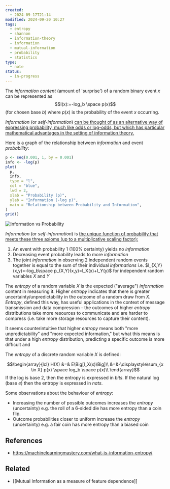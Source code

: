 ```yaml
---
created:
  - 2024-09-17T21:14
modified: 2024-09-20 10:27
tags:
  - entropy
  - shannon
  - information-theory
  - information
  - mutual-information
  - probability
  - statistics
type:
  - note
status:
  - in-progress
---
```

The _information content_ (amount of 'surprise') of a random binary event $x$ can be represented as 
$$I(x):=-log_b \space p(x)$$(for chosen base $b$) 
where $p(x)$ is the probability of the event $x$ occurring. 

_Information_ (or _self-information_) [can be thought of as an alternative way of expressing probability, much like odds or log-odds, but which has particular mathematical advantages in the setting of information theory.](https://en.wikipedia.org/wiki/Information_content) 

Here is a graph of the relationship between _information_ and event _probability_:
```r
p <- seq(0.001, 1, by = 0.001)
info <- -log(p)
plot(
  p, 
  info, 
  type = "l", 
  col = "blue", 
  lwd = 2,
  xlab = "Probability (p)", 
  ylab = "Information (-log p)",
  main = "Relationship between Probability and Information",
)
grid()
```

![Information vs Probability](../7%20-%20assets/Shannon%20Entropy/probability_vs_information.png)

_Information_ (or _self-information_) is [the unique function of probability that meets these three axioms (up to a multiplicative scaling factor):](https://en.wikipedia.org/wiki/Information_content#Definition)
1. An event with probability 1 (100% certainty) yields no _information_
2. Decreasing event probability leads to more _information_
3. The joint _information_ in observing 2 independent random events together is equal to the sum of their individual _informations_
   i.e. $I_{X,Y}(x,y)=-log_b\space p_{X,Y}(x,y)=I_X(x)+I_Y(y)$ for independent random variables $X$ and $Y$ 



The _entropy_ of a random variable $X$ is the expected ("average") _information_ content in measuring it. 
Higher _entropy_ indicates that there is greater uncertainty/unpredictability in the outcome of a random draw from $X$.
_Entropy_, defined this way, has useful applications in the context of message transmission and data compression - the outcomes of higher _entropy_ distributions take more resources to communicate and are harder to compress (i.e. take more storage resources to capture their content).

It seems counterintuitive that higher _entropy_ means both "more unpredictability" and "more expected information," but what this means is that under a high _entropy_ distribution, predicting a specific outcome is more difficult and  

The _entropy_ of a discrete random variable $X$ is defined: 

$$\begin{array}{lcl}
H(X) &=& E\Big[I_X(x)\Big]\\
&=&-\displaystyle\sum_{x \in X} p(x) \space log_b \space p(x)\\
\end{array}$$
If the log is base 2, then the entropy is expressed in _bits_. If the natural log (base _e_) then the entropy is expressed in _nats_.

Some observations about the behaviour of _entropy_:
- Increasing the number of possible outcomes increases the _entropy_ (uncertainty) 
  e.g. the roll of a 6-sided die has more entropy than a coin flip.
- Outcome probabilities closer to uniform increase the _entropy_ (uncertainty) 
  e.g. a fair coin has more entropy than a biased coin
## References
* https://machinelearningmastery.com/what-is-information-entropy/
## Related
* [[Mutual Information as a measure of feature dependence]]